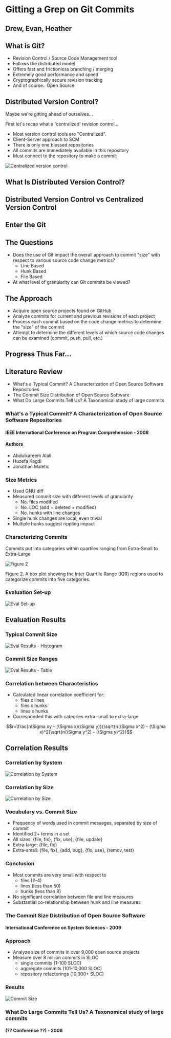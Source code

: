 # Gitting a Grep on Git Commits
## Drew, Evan, Heather


## What is Git?


 * Revision Control / Source Code Management tool
 * Follows the distributed model
 * Offers fast and frictionless branching / merging
 * Extremely good performance and speed
 * Cryptographically secure revision tracking
 * And of course.. Open Source


## Distributed Version Control?

Maybe we're gitting ahead of ourselves...


First let's recap what a 'centralized' revision control...


 * Most version control tools are "Centralized".
 * Client-Server approach to SCM
 * There is only one blessed repositories
 * All commits are immediately available in this repository
 * Must connect to the repository to make a commit


![Centralized version
control](http://guides.beanstalkapp.com/version-control/intro-to-version-control/cvc.png)


<!--
  Title Slide
-->
## What Is Distributed Version Control?


<!--
  Explain by comparison (fastest way to get the job done)
  Maybe use images from here:
    http://git-scm.com/book/en/Getting-Started-About-Version-Control
-->
## Distributed Version Control vs Centralized Version Control


<!--
  Evan unlocks the magic of the Git on an unsuspecting audience
-->
## Enter the Git


<!--
  So here we simply say why the aforementioned stuff matters and 
  what we plan to do. If there is a problem to solve (which I don't
  believe there is....exploratory), we could rename to The Problem.
-->
## The Questions

 * Does the use of Git impact the overall approach to commit "size" with respect
   to various source code change metrics?
   * Line Based
   * Hunk Based
   * File Based
 * At what level of granularity can Git commits be viewed?


<!--
  Layout what we plan to do and briefly describe related works.
-->
## The Approach

 * Acquire open source projects found on GitHub
 * Analyze commits for current and previous revisions of each project
 * Process each commit based on the code change metrics to determine the "size"
   of the commit
 * Attempt to determine the different levels at which source code changes can be
   examined (commit, push, pull, etc.)


<!--
  What have we done....seriously, what have we done?
-->
## Progress Thus Far...


## Literature Review

 * What's a Typical Commit? A Characterization of Open Source Software
   Repositories
 * The Commit Size Distribution of Open Source Software
 * What Do Large Commits Tell Us? A Taxonomical study of large commits


### What's a Typical Commit? A Characterization of Open Source Software Repositories
#### IEEE International Conference on Program Comprehension - 2008


#### Authors

 * Abdulkareem Alali
 * Huzefa Kagdi
 * Jonathan Maletic


### Size Metrics

 * Used GNU diff
 * Measured commit size with different levels of granularity
   - No. files modified
   - No. LOC (add + deleted + modified)
   - No. hunks with line changes
 * Single hunk changes are local, even trivial
 * Multiple hunks suggest rippling impact


### Characterizing Commits
Commits put into categories within quartiles ranging from Extra-Small to Extra-Large

![Figure 2](/diagrams/fig1.2.svg)

Figure 2.  A box plot showing the Inter Quartile Range (IQR) regions used to categorize commits into five categories.


### Evaluation Set-up
<!-- Lists the 9 open source systems that were studied. -->
![Eval Set-up](/diagrams/evalsetup.svg)


## Evaluation Results


### Typical Commit Size
<!--
  Point out that 75% of the commits are small or extra-small.
  However, larger commits do happen with "non-trivial frequency"
  The largest commits tend to touch every file (ie, license update)
-->
![Eval Results - Histogram](/diagrams/evalresults1.svg)


### Commit Size Ranges
<!-- 
  Same as previous data but in a table format.
  Note how files/lines/hunks are ranged.
-->
![Eval Results - Table](/diagrams/gcc-commits.svg)


### Correlation between Characteristics

 * Calculated linear correlation coefficient for:
   - files x lines
   - files x hunks
   - lines x hunks
 * Corresponded this with categries extra-small to extra-large

<!--
  When r is positive, it indicates that as x increases, y increases
  When r is negative, it indicates that as x increases, y decreases
  They calculated this in comparison to each level of granularity and by size.
-->
$$r=\frac{n\Sigma xy - (\Sigma x)(\Sigma y)}{\sqrt{n(\Sigma x^2) - (\Sigma x)^2}\sqrt{n(\Sigma y^2) - (\Sigma y)^2}}$$


## Correlation Results


### Correlation by System
<!--
  Histogram of the correlation coefficients between each two size
  metrics for each of the 9 projects.
  No significant relationship between file and line size measures.
  Notice that hunks x lines have the strongest correlation.
-->
![Correlation by System](/diagrams/correlation-by-system.svg)


### Correlation by Size
<!--
  Histogram of the correlation coefficients between each two size
  metrics separated by size ranges extra-small to extra-large. This
  includes all 9 projects.
  There is little correlation among the three characteristics.
-->
![Correlation by Size](/diagrams/correlation-by-size.svg)


### Vocabulary vs. Commit Size

 * Frequency of words used in commit messages, separated by size of commit
 * Identified 2+ terms in a set
 * All sizes: {file, fix}, {fix, use}, {file, update}
 * Extra-large: {file, fix}
 * Extra-small: {file, fix}, {add, bug}, {fix, use}, {remov, test}


### Conclusion

 * Most commits are very small with respect to
   - files (2-4)
   - lines (less than 50)
   - hunks (less than 8)
 * No significant correlation between file and line measures
 * Substantial co-relationship between hunk and line measures


### The Commit Size Distribution of Open Source Software
#### International Conference on System Sciences - 2009


### Approach

 * Analyze size of commits in over 9,000 open source projects
 * Measure over 8 million commits in SLOC
   - single commits (1-100 SLOC)
   - aggregate commits (101-10,000 SLOC)
   - repository refactorings (10,000+ SLOC)


### Results
<!-- The smaller the size of a commit, the more likely it is. -->
![Commit Size](/diagrams/commit-size.svg)


### What Do Large Commits Tell Us? A Taxonomical study of large commits
#### (?? Conference ??) - 2008

